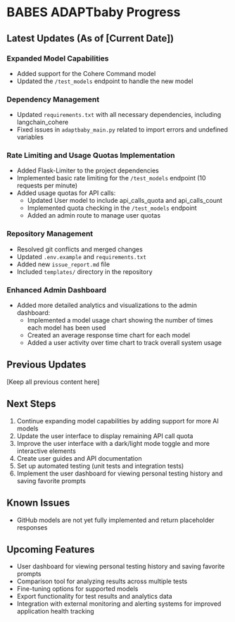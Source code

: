 # BABES ADAPTbaby Progress

## Latest Updates (As of [Current Date])

### Expanded Model Capabilities
- Added support for the Cohere Command model
- Updated the `/test_models` endpoint to handle the new model

### Dependency Management
- Updated `requirements.txt` with all necessary dependencies, including langchain_cohere
- Fixed issues in `adaptbaby_main.py` related to import errors and undefined variables

### Rate Limiting and Usage Quotas Implementation
- Added Flask-Limiter to the project dependencies
- Implemented basic rate limiting for the `/test_models` endpoint (10 requests per minute)
- Added usage quotas for API calls:
  - Updated User model to include api_calls_quota and api_calls_count
  - Implemented quota checking in the `/test_models` endpoint
  - Added an admin route to manage user quotas

### Repository Management
- Resolved git conflicts and merged changes
- Updated `.env.example` and `requirements.txt`
- Added new `issue_report.md` file
- Included `templates/` directory in the repository

### Enhanced Admin Dashboard
- Added more detailed analytics and visualizations to the admin dashboard:
  - Implemented a model usage chart showing the number of times each model has been used
  - Created an average response time chart for each model
  - Added a user activity over time chart to track overall system usage

## Previous Updates

[Keep all previous content here]

## Next Steps
1. Continue expanding model capabilities by adding support for more AI models
2. Update the user interface to display remaining API call quota
3. Improve the user interface with a dark/light mode toggle and more interactive elements
4. Create user guides and API documentation
5. Set up automated testing (unit tests and integration tests)
6. Implement the user dashboard for viewing personal testing history and saving favorite prompts

## Known Issues
- GitHub models are not yet fully implemented and return placeholder responses

## Upcoming Features
- User dashboard for viewing personal testing history and saving favorite prompts
- Comparison tool for analyzing results across multiple tests
- Fine-tuning options for supported models
- Export functionality for test results and analytics data
- Integration with external monitoring and alerting systems for improved application health tracking
